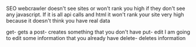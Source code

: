 
SEO
webcrawler doesn't see sites or won't rank you high if they don't see any javascript. If it is all api calls and html it won't rank your site very high because it doesn't think you have real data

get- gets a 
post- creates something that you don't have 
put- edit I am going to edit some information that you already have
delete- deletes information
